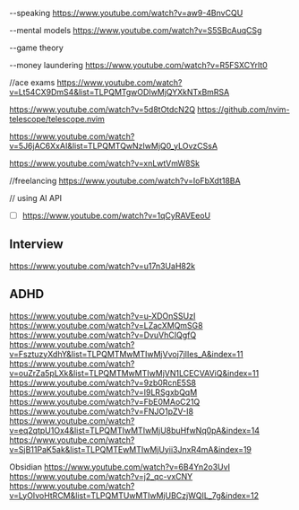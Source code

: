 
--speaking 
https://www.youtube.com/watch?v=aw9-4BnvCQU

--mental models
https://www.youtube.com/watch?v=S5SBcAuqCSg

--game theory 


--money laundering
https://www.youtube.com/watch?v=R5FSXCYrlt0

//ace exams
https://www.youtube.com/watch?v=Lt54CX9DmS4&list=TLPQMTgwODIwMjQYXkNTxBmRSA

https://www.youtube.com/watch?v=5d8tOtdcN2Q
https://github.com/nvim-telescope/telescope.nvim

https://www.youtube.com/watch?v=5J6jAC6XxAI&list=TLPQMTQwNzIwMjQ0_yLOvzCSsA

https://www.youtube.com/watch?v=xnLwtVmW8Sk

//freelancing
https://www.youtube.com/watch?v=IoFbXdt18BA

// using AI API
- [ ] https://www.youtube.com/watch?v=1qCyRAVEeoU

## Interview
https://www.youtube.com/watch?v=u17n3UaH82k

## ADHD
https://www.youtube.com/watch?v=u-XDOnSSUzI
https://www.youtube.com/watch?v=LZacXMQmSG8
https://www.youtube.com/watch?v=DvuVhCIQgfQ
https://www.youtube.com/watch?v=FsztuzyXdhY&list=TLPQMTMwMTIwMjVvoj7jlIes_A&index=11
https://www.youtube.com/watch?v=ouZrZa5pLXk&list=TLPQMTMwMTIwMjVN1LCECVAViQ&index=11
https://www.youtube.com/watch?v=9zb0RcnE5S8
https://www.youtube.com/watch?v=I9LRSgxbQqM
https://www.youtube.com/watch?v=FbE0MAoC21Q
https://www.youtube.com/watch?v=FNJO1pZV-I8
https://www.youtube.com/watch?v=eq2qtpU1Ox4&list=TLPQMTIwMTIwMjU8buHfwNq0pA&index=14
https://www.youtube.com/watch?v=SjB11PaK5ak&list=TLPQMTEwMTIwMjUyii3JnxR4mA&index=19


Obsidian
https://www.youtube.com/watch?v=6B4Yn2o3UvI
https://www.youtube.com/watch?v=j2_qc-vxCNY
https://www.youtube.com/watch?v=LyOIvoHtRCM&list=TLPQMTUwMTIwMjUBCzjWQIL_7g&index=12
